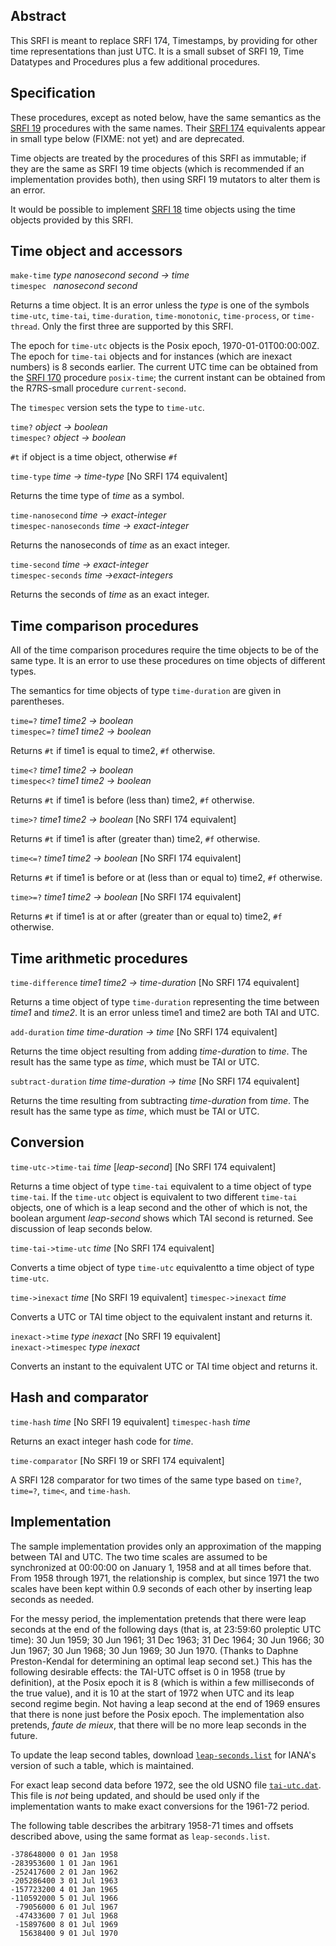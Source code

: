## Abstract

This SRFI is meant to replace SRFI 174, Timestamps, by providing for
other time representations than just UTC.  It is a small subset
of SRFI 19, Time Datatypes and Procedures plus a few additional procedures.

## Specification

These procedures, except as noted below,
have the same semantics as the
[SRFI 19](https://srfi.schemers.org/srfi-19/srfi-19.html)
procedures with the same names.
Their [SRFI 174](https://srfi.schemers.org/srfi-174/srfi-174.html)
equivalents appear in small type below (FIXME: not yet)
and are deprecated.

Time objects are treated by the procedures of this SRFI as immutable;
if they are the same as SRFI 19 time objects (which is recommended
if an implementation provides both), then using SRFI 19
mutators to alter them is an error.

It would be possible to implement
[SRFI 18](https://srfi.schemers.org/srfi-18/srfi-18.html)
time objects using the time objects provided by this SRFI.

## Time object and accessors

`make-time` *type nanosecond second -> time*  
`timespec ` *nanosecond second*

Returns a time object.  It is an error unless
the *type* is one of the symbols
`time-utc`, `time-tai`, `time-duration`,
`time-monotonic`, `time-process`, or `time-thread`.
Only the first three are supported by this SRFI.

The epoch for `time-utc` objects is the Posix
epoch, 1970-01-01T00:00:00Z.
The epoch for `time-tai` objects and for instances
(which are inexact numbers) is 8 seconds earlier.
The current UTC time can be obtained from the
[SRFI 170](https://srfi.schemers.org/srfi-170/srfi-170.html)
procedure `posix-time`; the current instant can be obtained
from the R7RS-small procedure `current-second`.

The `timespec` version sets the type to `time-utc`.

`time?` *object -> boolean*  
`timespec?` *object -> boolean*

`#t` if object is a time object, otherwise `#f`

`time-type` *time -> time-type*  [No SRFI 174 equivalent]

Returns the time type of *time* as a symbol.

`time-nanosecond` *time -> exact-integer*  
`timespec-nanoseconds` *time -> exact-integer*

Returns the nanoseconds of *time* as an exact integer.

`time-second` *time -> exact-integer*  
`timespec-seconds` *time ->exact-integers*

Returns the seconds of *time* as an exact integer.

## Time comparison procedures

All of the time comparison procedures require the time objects to be of the same type.
It is an error to use these procedures on time objects of different types.

The semantics for time objects of type `time-duration` are given in parentheses.

`time=?` *time1 time2 -> boolean*  
`timespec=?` *time1 time2 -> boolean*

Returns `#t` if time1 is equal to time2, `#f` otherwise.

`time<?` *time1 time2 -> boolean*  
`timespec<?` *time1 time2 -> boolean*

Returns `#t` if time1 is before (less than) time2, `#f` otherwise.

`time>?` *time1 time2 -> boolean*  [No SRFI 174 equivalent]

Returns `#t` if time1 is after (greater than) time2, `#f` otherwise.

`time<=?` *time1 time2 -> boolean*  [No SRFI 174 equivalent]

Returns `#t` if time1 is before or at (less than or equal to) time2, `#f` otherwise.

`time>=?` *time1 time2 -> boolean*  [No SRFI 174 equivalent]

Returns `#t` if time1 is at or after (greater than or equal to) time2, `#f` otherwise.

## Time arithmetic procedures

`time-difference` *time1 time2 -> time-duration*  [No SRFI 174 equivalent]

Returns a time object of type `time-duration` representing the time
between *time1* and *time2*.
It is an error unless time1 and time2 are both TAI and UTC.

`add-duration` *time time-duration -> time*  [No SRFI 174 equivalent]

Returns the time object resulting from adding *time-duratio*n to *time*.
The result has the same type as *time*, which must be TAI or UTC.

`subtract-duration` *time time-duration -> time*  [No SRFI 174 equivalent]

Returns the time resulting from subtracting *time-duration* from *time*.
The result has the same type as *time*, which must be TAI or UTC.

## Conversion

`time-utc->time-tai` *time* [*leap-second*]   [No SRFI 174 equivalent]

Returns a time object of type `time-tai` equivalent to a time object
of type `time-tai`.  If the `time-utc` object is equivalent
to two different `time-tai` objects, one of which is a leap second and
the other of which is not, the boolean argument *leap-second* shows
which TAI second is returned.
See discussion of leap seconds below.

`time-tai->time-utc` *time*  [No SRFI 174 equivalent]

Converts a time object of type `time-utc` equivalentto a time object
of type `time-utc`.

`time->inexact` *time*  [No SRFI 19 equivalent] 
`timespec->inexact` *time*

Converts a UTC or TAI time object to the equivalent instant
and returns it.

`inexact->time` *type inexact*   [No SRFI 19 equivalent]  
`inexact->timespec` *type inexact*

Converts an instant to the equivalent UTC or TAI time object
and returns it.

## Hash and comparator

`time-hash` *time*  [No SRFI 19 equivalent]
`timespec-hash` *time*

Returns an exact integer hash code for *time*.

`time-comparator`    [No SRFI 19 or SRFI 174 equivalent]

A SRFI 128 comparator for two times of the same type
based on `time?`, `time=?`, `time<`, and `time-hash`.

## Implementation

The sample implementation provides
only an approximation of the mapping between TAI
and UTC.  The two time scales are assumed to be synchronized at 00:00:00
on January 1, 1958 and at all times before that.  From 1958 through 1971,
the relationship is complex, but since 1971 the two scales have been kept
within 0.9 seconds of each other by inserting leap seconds as needed.

For the messy period, the implementation pretends that there were leap seconds
at the end of the following days (that is, at 23:59:60 proleptic UTC time):
30 Jun 1959; 30 Jun 1961; 31 Dec 1963; 31 Dec 1964; 30 Jun 1966;
30 Jun 1967; 30 Jun 1968; 30 Jun 1969; 30 Jun 1970.
(Thanks to Daphne Preston-Kendal for determining an optimal leap second set.)
This has the following desirable effects: the TAI-UTC offset is 0 in 1958
(true by definition), at the Posix epoch it is 8
(which is within a few milliseconds of the true value),
and it is 10 at the start of 1972 when UTC and its leap second regime
begin.  Not having a leap second at the end of 1969 ensures that there is none
just before the Posix epoch.  The implementation also pretends,
*faute de mieux*, that there will be no more leap seconds in the future.

To update the leap second tables, download
[`leap-seconds.list`](https://www.ietf.org/timezones/data/leap-seconds.list)
for IANA's version of such a table, which is maintained.

For exact leap second data before 1972, see the old USNO file
[`tai-utc.dat`](http://web.archive.org/web/20191022082231/http://maia.usno.navy.mil/ser7/tai-utc.dat).
This file is *not* being updated, and should be used only if the
implementation wants to make exact conversions for the 1961-72 period.

The following table describes the arbitrary 1958-71 times and offsets
described above, using the same format as `leap-seconds.list`.

```
-378648000 0 01 Jan 1958
-283953600 1 01 Jan 1961
-252417600 2 01 Jan 1962
-205286400 3 01 Jul 1963
-157723200 4 01 Jan 1965
-110592000 5 01 Jul 1966
 -79056000 6 01 Jul 1967
 -47433600 7 01 Jul 1968
 -15897600 8 01 Jul 1969
  15638400 9 01 Jul 1970
```

